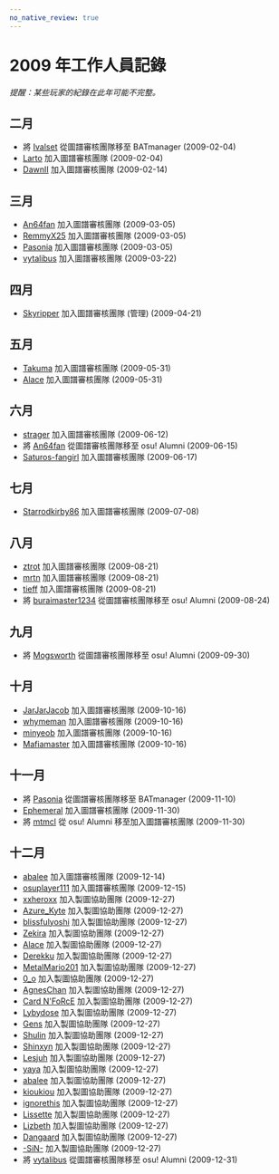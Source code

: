 ```yaml
---
no_native_review: true
---
```


# 2009 年工作人員記錄

*提醒：某些玩家的紀錄在此年可能不完整。*

## 二月

- 將 [Ivalset](https://osu.ppy.sh/users/827) 從圖譜審核團隊移至 BATmanager (2009-02-04) <!-- https://osu.ppy.sh/community/forums/posts/81782 -->
- [Larto](https://osu.ppy.sh/users/12328) 加入圖譜審核團隊 (2009-02-04) <!-- https://osu.ppy.sh/community/forums/posts/81784 -->
- [DawnII](https://osu.ppy.sh/users/8399) 加入圖譜審核團隊 (2009-02-14) <!-- https://osu.ppy.sh/community/forums/posts/85866 -->

## 三月

- [An64fan](https://osu.ppy.sh/users/38836) 加入圖譜審核團隊 (2009-03-05) <!-- https://osu.ppy.sh/community/forums/posts/93676 -->
- [RemmyX25](https://osu.ppy.sh/users/612) 加入圖譜審核團隊 (2009-03-05) <!-- https://osu.ppy.sh/community/forums/topics/10638?start=94936 -->
- [Pasonia](https://osu.ppy.sh/users/43345) 加入圖譜審核團隊 (2009-03-05)
- [vytalibus](https://osu.ppy.sh/users/10028) 加入圖譜審核團隊 (2009-03-22) <!-- https://osu.ppy.sh/community/forums/posts/101996 -->

## 四月

- [Skyripper](https://osu.ppy.sh/users/31803) 加入圖譜審核團隊 (管理) (2009-04-21) <!-- https://osu.ppy.sh/community/forums/posts/114862 -->

## 五月

- [Takuma](https://osu.ppy.sh/users/43677) 加入圖譜審核團隊 (2009-05-31) <!-- https://osu.ppy.sh/community/forums/topics/13511?start=133063 -->
- [Alace](https://osu.ppy.sh/users/25993) 加入圖譜審核團隊 (2009-05-31) <!-- https://osu.ppy.sh/community/forums/topics/13511?start=133063 -->

## 六月

- [strager](https://osu.ppy.sh/users/64678) 加入圖譜審核團隊 (2009-06-12) <!-- https://osu.ppy.sh/community/forums/posts/140460 this account doesn't exist anymore? -->
- 將 [An64fan](https://osu.ppy.sh/users/38836) 從圖譜審核團隊移至 osu! Alumni (2009-06-15) <!-- https://osu.ppy.sh/community/forums/posts/141969 -->
- [Saturos-fangirl](https://osu.ppy.sh/users/11874) 加入圖譜審核團隊 (2009-06-17) <!-- https://osu.ppy.sh/community/forums/posts/143250 -->

## 七月

- [Starrodkirby86](https://osu.ppy.sh/users/410) 加入圖譜審核團隊 (2009-07-08) <!-- https://osu.ppy.sh/community/forums/topics/14929 -->

## 八月

- [ztrot](https://osu.ppy.sh/users/6347) 加入圖譜審核團隊 (2009-08-21) <!-- https://osu.ppy.sh/community/forums/posts/185334 -->
- [mrtn](https://osu.ppy.sh/users/7013) 加入圖譜審核團隊 (2009-08-21)
- [tieff](https://osu.ppy.sh/users/89619) 加入圖譜審核團隊 (2009-08-21)
- 將 [buraimaster1234](https://osu.ppy.sh/users/5772) 從圖譜審核團隊移至 osu! Alumni (2009-08-24) <!-- https://osu.ppy.sh/community/forums/posts/188330 -->

## 九月

- 將 [Mogsworth](https://osu.ppy.sh/users/4018) 從圖譜審核團隊移至 osu! Alumni (2009-09-30) <!-- https://osu.ppy.sh/community/forums/posts/213103 -->

## 十月

- [JarJarJacob](https://osu.ppy.sh/users/25615) 加入圖譜審核團隊 (2009-10-16) <!-- https://osu.ppy.sh/community/forums/topics/18674 -->
- [whymeman](https://osu.ppy.sh/users/51994) 加入圖譜審核團隊 (2009-10-16)
- [minyeob](https://osu.ppy.sh/users/9207) 加入圖譜審核團隊 (2009-10-16)
- [Mafiamaster](https://osu.ppy.sh/users/17695) 加入圖譜審核團隊 (2009-10-16)

## 十一月

- 將 [Pasonia](https://osu.ppy.sh/users/43345) 從圖譜審核團隊移至 BATmanager (2009-11-10) <!-- https://osu.ppy.sh/community/forums/topics/19833 -->
- [Ephemeral](https://osu.ppy.sh/users/102335) 加入圖譜審核團隊 (2009-11-30) <!-- https://osu.ppy.sh/community/forums/topics/20692 -->
- 將 [mtmcl](https://osu.ppy.sh/users/5960) 從 osu! Alumni 移至加入圖譜審核團隊 (2009-11-30) <!-- missing BAT to alumni -->

## 十二月

- [abalee](https://osu.ppy.sh/users/13103) 加入圖譜審核團隊 (2009-12-14) <!-- https://osu.ppy.sh/community/forums/posts/267606 -->
- [osuplayer111](https://osu.ppy.sh/users/33599) 加入圖譜審核團隊 (2009-12-15) <!-- https://osu.ppy.sh/community/forums/topics/21251 -->
- [xxheroxx](https://osu.ppy.sh/users/25999) 加入製圖協助團隊 (2009-12-27)
- [Azure_Kyte](https://osu.ppy.sh/users/66296) 加入製圖協助團隊 (2009-12-27)
- [blissfulyoshi](https://osu.ppy.sh/users/20865) 加入製圖協助團隊 (2009-12-27)
- [Zekira](https://osu.ppy.sh/users/36749) 加入製圖協助團隊 (2009-12-27)
- [Alace](https://osu.ppy.sh/users/25993) 加入製圖協助團隊 (2009-12-27)
- [Derekku](https://osu.ppy.sh/users/91341) 加入製圖協助團隊 (2009-12-27)
- [MetalMario201](https://osu.ppy.sh/users/30655) 加入製圖協助團隊 (2009-12-27)
- [0_o](https://osu.ppy.sh/users/56708) 加入製圖協助團隊 (2009-12-27)
- [AgnesChan](https://osu.ppy.sh/users/136982) 加入製圖協助團隊 (2009-12-27)
- [Card N'FoRcE](https://osu.ppy.sh/users/3936) 加入製圖協助團隊 (2009-12-27)
- [Lybydose](https://osu.ppy.sh/users/64501) 加入製圖協助團隊 (2009-12-27)
- [Gens](https://osu.ppy.sh/users/23062) 加入製圖協助團隊 (2009-12-27)
- [Shulin](https://osu.ppy.sh/users/150488) 加入製圖協助團隊 (2009-12-27)
- [Shinxyn](https://osu.ppy.sh/users/13996) 加入製圖協助團隊 (2009-12-27)
- [Lesjuh](https://osu.ppy.sh/users/44308) 加入製圖協助團隊 (2009-12-27)
- [yaya](https://osu.ppy.sh/users/50163) 加入製圖協助團隊 (2009-12-27)
- [abalee](https://osu.ppy.sh/users/13103) 加入製圖協助團隊 (2009-12-27)
- [kioukiou](https://osu.ppy.sh/users/12248) 加入製圖協助團隊 (2009-12-27)
- [ignorethis](https://osu.ppy.sh/users/27343) 加入製圖協助團隊 (2009-12-27)
- [Lissette](https://osu.ppy.sh/users/19835) 加入製圖協助團隊 (2009-12-27)
- [Lizbeth](https://osu.ppy.sh/users/21970) 加入製圖協助團隊 (2009-12-27)
- [Dangaard](https://osu.ppy.sh/users/19488) 加入製圖協助團隊 (2009-12-27)
- [-SiN-](https://osu.ppy.sh/users/10560) 加入製圖協助團隊 (2009-12-27) <!-- not sure if this guy was actually MAT but they're alumni now so they did *something* -->
- 將 [vytalibus](https://osu.ppy.sh/users/10028) 從圖譜審核團隊移至 osu! Alumni (2009-12-31) <!-- https://osu.ppy.sh/community/forums/topics/22094 -->

<!-- re new MAT spam, it seems like everyone in https://osu.ppy.sh/community/forums/topics/21682  without "OMIT" was supposed to pass, but some might not have accepted the invitation (or something else?). 
listed below are the people who should've been but (probably) were not:
- Symbolic
- Gladi
- strager (account deleted, was already BAT?)
- Soradg123 (renamed to Torran)
-->
